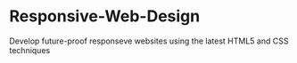 # Responsive-Web-Design
Develop future-proof responseve websites using the latest HTML5 and CSS techniques
